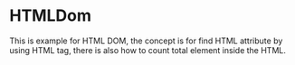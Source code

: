 HTMLDom
=======

This is example for HTML DOM, the concept is for find HTML attribute by using HTML tag, there is also how to count total element inside the HTML.
